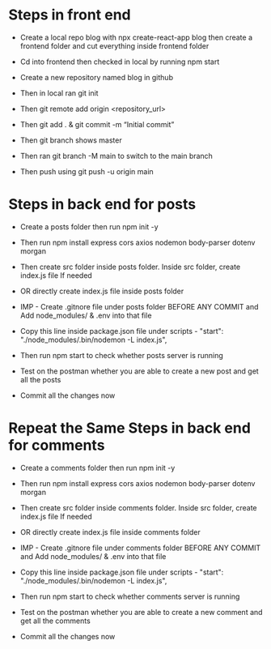 # Steps in front end

* Create a local repo blog with npx create-react-app blog then create a 
frontend folder and cut everything inside frontend folder

* Cd into frontend then checked in local by running npm start

* Create a new repository named blog in github

* Then in local ran git init

* Then git remote add origin  <repository_url>

* Then git add . & git commit -m “Initial commit”

* Then git branch shows master

* Then ran git branch -M main to switch to the main branch

* Then push using git push -u origin main

# Steps in back end for posts

* Create a posts folder then run npm init -y

* Then run npm install express cors axios nodemon body-parser dotenv morgan

* Then create src folder inside posts folder. Inside src folder, create index.js file If needed

* OR directly create index.js file inside posts folder

* IMP - Create .gitnore file under posts folder BEFORE ANY COMMIT and Add node_modules/ & .env into that file

* Copy this line inside package.json file under scripts - "start": "./node_modules/.bin/nodemon -L index.js",

* Then run npm start to check whether posts server is running

* Test on the postman whether you are able to create a new post and get all the posts

* Commit all the changes now

# Repeat the Same Steps in back end for comments

* Create a comments folder then run npm init -y

* Then run npm install express cors axios nodemon body-parser dotenv morgan

* Then create src folder inside comments folder. Inside src folder, create index.js file If needed

* OR directly create index.js file inside comments folder

* IMP - Create .gitnore file under comments folder BEFORE ANY COMMIT and Add node_modules/ & .env into that file

* Copy this line inside package.json file under scripts - "start": "./node_modules/.bin/nodemon -L index.js",

* Then run npm start to check whether comments server is running

* Test on the postman whether you are able to create a new comment and get all the comments

* Commit all the changes now


